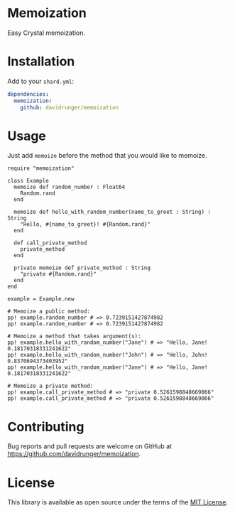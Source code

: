 # Memoization

Easy Crystal memoization.

# Installation

Add to your `shard.yml`:

```yml
dependencies:
  memoization:
    github: davidrunger/memoization
```

# Usage

Just add `memoize` before the method that you would like to memoize.

```crystal
require "memoization"

class Example
  memoize def random_number : Float64
    Random.rand
  end

  memoize def hello_with_random_number(name_to_greet : String) : String
    "Hello, #{name_to_greet}! #{Random.rand}"
  end

  def call_private_method
    private_method
  end

  private memoize def private_method : String
    "private #{Random.rand}"
  end
end

example = Example.new

# Memoize a public method:
pp! example.random_number # => 0.7239151427874982
pp! example.random_number # => 0.7239151427874982

# Memoize a method that takes argument(s):
pp! example.hello_with_random_number("Jane") # => "Hello, Jane! 0.18170318331241622"
pp! example.hello_with_random_number("John") # => "Hello, John! 0.8370694373403952"
pp! example.hello_with_random_number("Jane") # => "Hello, Jane! 0.18170318331241622"

# Memoize a private method:
pp! example.call_private_method # => "private 0.5261598848669066"
pp! example.call_private_method # => "private 0.5261598848669066"
```

# Contributing

Bug reports and pull requests are welcome on GitHub at https://github.com/davidrunger/memoization.

# License

This library is available as open source under the terms of the [MIT License](https://opensource.org/licenses/MIT).
